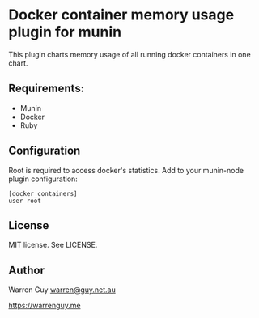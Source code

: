 # Docker container memory usage plugin for munin

This plugin charts memory usage of all running docker containers in one
chart.

## Requirements:

* Munin
* Docker
* Ruby

## Configuration

Root is required to access docker's statistics. Add to your munin-node
plugin configuration:

```
[docker_containers]
user root
```

## License

MIT license. See LICENSE.

## Author

Warren Guy <warren@guy.net.au>

https://warrenguy.me
